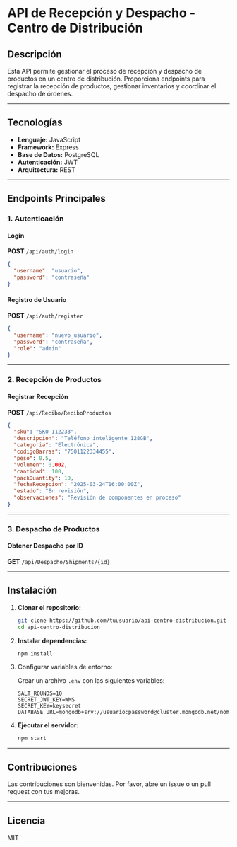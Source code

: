 # API de Recepción y Despacho - Centro de Distribución

## Descripción

Esta API permite gestionar el proceso de recepción y despacho de productos en un centro de distribución. Proporciona endpoints para registrar la recepción de productos, gestionar inventarios y coordinar el despacho de órdenes.

---

## Tecnologías

- **Lenguaje:** JavaScript
- **Framework:** Express
- **Base de Datos:** PostgreSQL
- **Autenticación:** JWT
- **Arquitectura:** REST

---

## Endpoints Principales

### 1. Autenticación

#### Login

**POST** `/api/auth/login`

```json
{
  "username": "usuario",
  "password": "contraseña"
}
```

#### Registro de Usuario

**POST** `/api/auth/register`

```json
{
  "username": "nuevo_usuario",
  "password": "contraseña",
  "role": "admin"
}
```

---

### 2. Recepción de Productos

#### Registrar Recepción

**POST** `/api/Recibo/ReciboProductos`

```json
{
  "sku": "SKU-112233",
  "descripcion": "Teléfono inteligente 128GB",
  "categoria": "Electrónica",
  "codigoBarras": "7501122334455",
  "peso": 0.5,
  "volumen": 0.002,
  "cantidad": 100,
  "packQuantity": 10,
  "fechaRecepcion": "2025-03-24T16:00:00Z",
  "estado": "En revisión",
  "observaciones": "Revisión de componentes en proceso"
}
```

---

### 3. Despacho de Productos

#### Obtener Despacho por ID

**GET** `/api/Despacho/Shipments/{id}`

---

## Instalación

1. **Clonar el repositorio:**

   ```bash
   git clone https://github.com/tuusuario/api-centro-distribucion.git
   cd api-centro-distribucion
   ```

2. **Instalar dependencias:**

   ```bash
   npm install
   ```

2. Configurar variables de entorno:

    Crear un archivo `.env` con las siguientes variables:

    ```env
    SALT_ROUNDS=10
    SECRET_JWT_KEY=WMS
    SECRET_KEY=keysecret
    DATABASE_URL=mongodb+srv://usuario:password@cluster.mongodb.net/nombreBD
    ```

4. **Ejecutar el servidor:**

   ```bash
   npm start
   ```

---

## Contribuciones

Las contribuciones son bienvenidas. Por favor, abre un issue o un pull request con tus mejoras.

---

## Licencia

MIT
